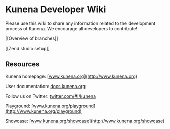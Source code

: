 # Kunena Developer Wiki

Please use this wiki to share any information related to the development process of Kunena. We encourage all developers to contribute!

[[Overview of branches]]

[[Zend studio setup]]

## Resources

Kunena homepage: [www.kunena.org](http://www.kunena.org)

User documentation: [docs.kunena.org](http://docs.kunena.org/index.php/Main_Page)

Follow us on Twitter: [twitter.com/#!/kunena](https://twitter.com/#!/kunena)

Playground: [www.kunena.org/playground](http://www.kunena.org/playground)

Showcase: [www.kunena.org/showcase](http://www.kunena.org/showcase)
